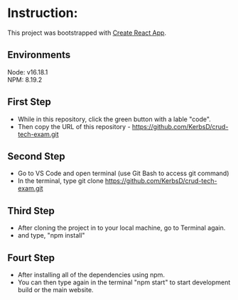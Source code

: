 # Instruction:

This project was bootstrapped with [Create React App](https://github.com/facebook/create-react-app).

## Environments

Node: v16.18.1\
NPM: 8.19.2

## First Step
- While in this repository, click the green button with a lable "code".
- Then copy the URL of this repository - https://github.com/KerbsD/crud-tech-exam.git

## Second Step
- Go to VS Code and open terminal (use Git Bash to access git command)
- In the terminal, type git clone https://github.com/KerbsD/crud-tech-exam.git

## Third Step
- After cloning the project in to your local machine, go to Terminal again.
- and type, "npm install"

## Fourt Step
- After installing all of the dependencies using npm.
- You can then type again in the terminal "npm start" to start development build or the main website.
